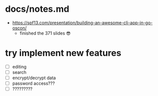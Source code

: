 # docs/notes.md

- https://spf13.com/presentation/building-an-awesome-cli-app-in-go-oscon/
  - finished the 371 slides 😎

# try implement new features

- [ ] editing
- [ ] search
- [ ] encrypt/decrypt data
- [ ] password access???
- [ ] ?????????